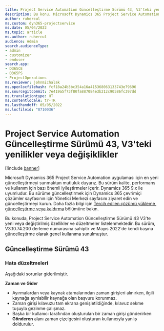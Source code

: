 ```yaml
---
title: Project Service Automation Güncelleştirme Sürümü 43, V3'teki yenilikler veya değişiklikler
description: Bu konu, Microsoft Dynamics 365 Project Service Automation Güncelleştirme Sürümü 43, V3'tebulunan özellikleri ve düzeltmeleri listeler.
author: ruhercul
ms.custom: dyn365-projectservice
ms.date: 05/04/2022
ms.topic: article
ms.author: ruhercul
audience: Admin
search.audienceType:
- admin
- customizer
- enduser
search.app:
- D365CE
- D365PS
- ProjectOperations
ms.reviewer: johnmichalak
ms.openlocfilehash: fcf18a24b3bc354a16a415368063133743e79696
ms.sourcegitcommit: 7e419a5f73f80fa887084e3b212c90586fc397dd
ms.translationtype: HT
ms.contentlocale: tr-TR
ms.lasthandoff: 05/05/2022
ms.locfileid: "8710036"
---
```

# <a name="whats-new-or-changed-in-project-service-automation-update-release-43-v3"></a>Project Service Automation Güncelleştirme Sürümü 43, V3'teki yenilikler veya değişiklikler

[!include [banner](../includes/psa-now-project-operations.md)]

Microsoft Dynamics 365 Project Service Automation uygulaması için en yeni güncelleştirmeyi sunmaktan mutluluk duyarız. Bu sürüm kalite, performans ve kullanım için bazı önemli iyileştirmeler içerir. Dynamics 365 9.x ile uyumludur. Bu sürüme güncelleştirmek için Dynamics 365 çevrimiçi çözümler sayfasının için Yönetici Merkezi sayfasını ziyaret edin ve güncelleştirmeyi kurun. Daha fazla bilgi için [Tercih edilen çözümü yükleme, güncelleştirme veya kaldırma](/power-platform/admin/install-remove-preferred-solution) bölümüne bakın.

Bu konuda, Project Service Automation Güncelleştirme Sürümü 43 V3'te yeni veya değiştirilmiş özellikler ve düzeltmeler listelenmektedir. Bu sürüm, V3.10.74.200 derleme numarasına sahiptir ve Mayıs 2022'de kendi başına güncelleştirme olarak genel kullanıma sunulmuştur.

## <a name="update-release-43"></a>Güncelleştirme Sürümü 43

### <a name="bug-fixes"></a>Hata düzeltmeleri

Aşağıdaki sorunlar giderilmiştir.


**Zaman ve Gider**

- Ayırmalardan veya kaynak atamalarından zaman girişleri alınırken, ilgili kaynağa ayrılabilir kaynağa olan başvuru korunmaz.
- Zaman girişi kılavuzu tam ekrana genişletildiğinde, kılavuz sekme tuşuyla gezinme çalışmaz.
- Başka bir kullanıcı tarafından oluşturulan bir zaman girişi gönderirken **Gönderen** alanı zaman çizelgesini oluşturan kullanıcıyla yanlış doldurulur.
